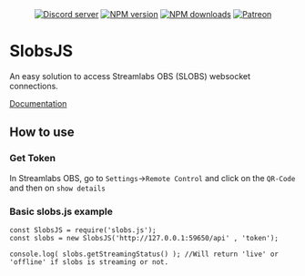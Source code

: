 <div align="center">
  <br />
  <br />
  <p>
    <a href="https://discord.gg/3k6yxCT"><img src="https://discord.com/api/guilds/739064295857455124/embed.png" alt="Discord server" /></a>
    <a href="https://www.npmjs.com/package/slobs.js"><img src="https://img.shields.io/npm/v/slobs.js.svg?maxAge=3600" alt="NPM version" /></a>
    <a href="https://www.npmjs.com/package/slobs.js"><img src="https://img.shields.io/npm/dt/slobs.js.svg?maxAge=3600" alt="NPM downloads" /></a>
    <a href="https://www.patreon.com/Krammy"><img src="https://img.shields.io/badge/donate-patreon-F96854.svg" alt="Patreon" /></a>
  </p>
</div>

# SlobsJS
An easy solution to access Streamlabs OBS (SLOBS) websocket connections.

[Documentation](https://kramitox.github.io/SlobsJS/module.exports.html)

## How to use
### Get Token
In Streamlabs OBS, go to ``Settings``->``Remote Control`` and click on the ``QR-Code`` and then on ``show details``

### Basic slobs.js example
```
const SlobsJS = require('slobs.js');
const slobs = new SlobsJS('http://127.0.0.1:59650/api' , 'token');

console.log( slobs.getStreamingStatus() ); //Will return 'live' or 'offline' if slobs is streaming or not.
```
